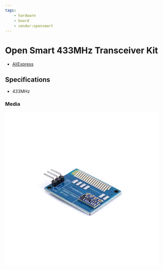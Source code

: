 ```yaml
---
tags:
    - hardware
    - board
    - vendor:opensmart
---
```


# Open Smart 433MHz Transceiver Kit

- [AliExpress](https://www.aliexpress.us/item/3256807953643815)

## Specifications

- 433MHz

### Media
![Transmitter and Reciever](../../../static/transmitters/opensmart-transmitter.jpg)
